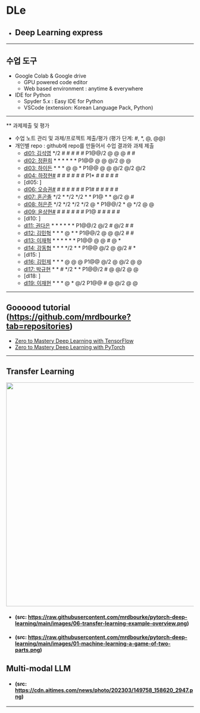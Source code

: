 # DLe
- ## Deep Learning express
---
## 수업 도구
* Google Colab & Google drive
  - GPU powered code editor
  - Web based environment : anytime & everywhere
* IDE for Python
  - Spyder 5.x : Easy IDE for Python
  - VSCode (extension: Korean Language Pack, Python)
---  

** 과제제출 및 평가
- 수업 노트 관리 및 과제/프로젝트 제출/평가 (평가 단계: #, *, @, @@)
- 개인별 repo : github에 repo를 만들어서 수업 결과와 과제 제출                
  * [dl01: 김석영](https://github.com/cheesedog-paradise/dl01) */2 # # # # # P1@@/2 @ @ @ # #
  * [dl02: 정환희](https://github.com/alemskdlt/dl02) * * * * * * P1@@ @ @ @/2 @ @
  * [dl03: 하이든](https://github.com/HayDen-Gonne/dl03) * * * @ @ * P1@@ @ @ @/2 @/2 @/2
  * [dl04: 하정현#]() # # # # # # P1* # # # # #
  * [dl05: ]
  * [dl06: 오승권#]() # # # # # # P1# # # # # #
  * [dl07: 혼곤졸](https://github.com/20211527/dl07) */2 * */2 */2 * * P1@ * * @/2 @ #
  * [dl08: 허은준](https://github.com/kukichocollis/dl08) */2 */2 */2 */2 @ * P1@@/2 * @ */2 @ @
  * [dl09: 윤상현#]() # # # # # # P1@ # # # # #
  * [dl10: ] 
  * [dl11: 권다은](https://github.com/daeunkk/dl11) * * * * * * P1@@/2 @/2 # @/2 # #
  * [dl12: 김민혁](https://github.com/JerryK97/dl12) * * * @ * * P1@@/2 @ @ @/2 # #
  * [dl13: 이재혁](https://github.com/jae-hyuck/dl13) * * * * * * P1@@  @ @ # @ *
  * [dl14: 강동협](https://github.com/Hyup98/DL14) * * * */2 * * P1@@ @/2 @ @/2 # *
  * [dl15: ]
  * [dl16: 김민제](https://github.com/mixhub10/dl16) * * * @ @ @ P1@@ @/2 @ @/2 @ @
  * [dl17: 박규현](https://github.com/Park20182618/dl17) * * # */2 * * P1@@/2 # @ @/2 @ @
  * [dl18: ]
  * [dl19: 이재현](https://github.com/iamgus123/dl19) * * * @ * @/2 P1@@ # @ @/2 @ @
  
---
## Goooood tutorial (https://github.com/mrdbourke?tab=repositories)  
- [Zero to Mastery Deep Learning with TensorFlow](https://github.com/mrdbourke/tensorflow-deep-learning)
- [Zero to Mastery Deep Learning with PyTorch](https://github.com/mrdbourke/pytorch-deep-learning)
---
## Transfer Learning 
<img src="https://github.com/mrdbourke/pytorch-deep-learning/raw/main/images/06-transfer-learning-example-overview.png" width=900 height=600>  

- #### (src: https://raw.githubusercontent.com/mrdbourke/pytorch-deep-learning/main/images/06-transfer-learning-example-overview.png)  
- #### (src: https://raw.githubusercontent.com/mrdbourke/pytorch-deep-learning/main/images/01-machine-learning-a-game-of-two-parts.png)

## Multi-modal LLM  
- #### (src: https://cdn.aitimes.com/news/photo/202303/149758_158620_2947.png)  

---
